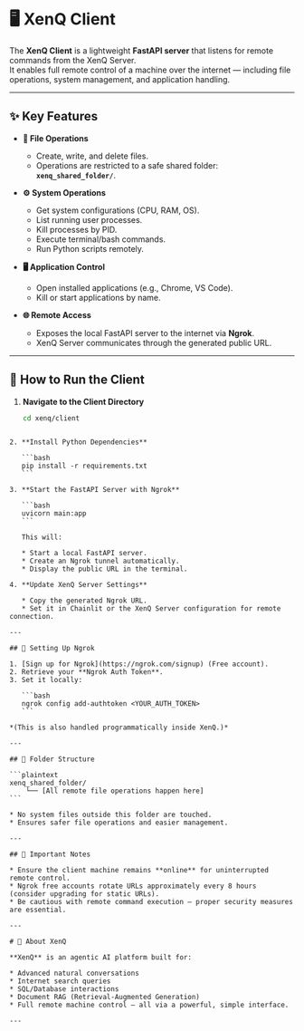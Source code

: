 # 🖥️ XenQ Client

The **XenQ Client** is a lightweight **FastAPI server** that listens for remote commands from the XenQ Server.  
It enables full remote control of a machine over the internet — including file operations, system management, and application handling.

---

## ✨ Key Features

- **📁 File Operations**
  - Create, write, and delete files.
  - Operations are restricted to a safe shared folder: **`xenq_shared_folder/`**.

- **⚙️ System Operations**
  - Get system configurations (CPU, RAM, OS).
  - List running user processes.
  - Kill processes by PID.
  - Execute terminal/bash commands.
  - Run Python scripts remotely.

- **🖥️ Application Control**
  - Open installed applications (e.g., Chrome, VS Code).
  - Kill or start applications by name.

- **🌐 Remote Access**
  - Exposes the local FastAPI server to the internet via **Ngrok**.
  - XenQ Server communicates through the generated public URL.

---

## 🚀 How to Run the Client

1. **Navigate to the Client Directory**

   ```bash
   cd xenq/client
````

2. **Install Python Dependencies**

   ```bash
   pip install -r requirements.txt
   ```

3. **Start the FastAPI Server with Ngrok**

   ```bash
   uvicorn main:app
   ```

   This will:

   * Start a local FastAPI server.
   * Create an Ngrok tunnel automatically.
   * Display the public URL in the terminal.

4. **Update XenQ Server Settings**

   * Copy the generated Ngrok URL.
   * Set it in Chainlit or the XenQ Server configuration for remote connection.

---

## 🔑 Setting Up Ngrok

1. [Sign up for Ngrok](https://ngrok.com/signup) (Free account).
2. Retrieve your **Ngrok Auth Token**.
3. Set it locally:

   ```bash
   ngrok config add-authtoken <YOUR_AUTH_TOKEN>
   ```

*(This is also handled programmatically inside XenQ.)*

---

## 📂 Folder Structure

```plaintext
xenq_shared_folder/
    └── [All remote file operations happen here]
```

* No system files outside this folder are touched.
* Ensures safer file operations and easier management.

---

## 📌 Important Notes

* Ensure the client machine remains **online** for uninterrupted remote control.
* Ngrok free accounts rotate URLs approximately every 8 hours (consider upgrading for static URLs).
* Be cautious with remote command execution — proper security measures are essential.

---

# 🚀 About XenQ

**XenQ** is an agentic AI platform built for:

* Advanced natural conversations
* Internet search queries
* SQL/Database interactions
* Document RAG (Retrieval-Augmented Generation)
* Full remote machine control — all via a powerful, simple interface.

---
